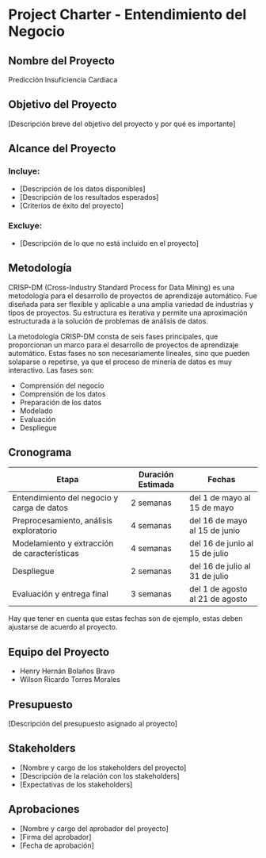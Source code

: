 # Project Charter - Entendimiento del Negocio

## Nombre del Proyecto

Predicción Insuficiencia Cardiaca

## Objetivo del Proyecto

[Descripción breve del objetivo del proyecto y por qué es importante]

## Alcance del Proyecto

### Incluye:

- [Descripción de los datos disponibles]
- [Descripción de los resultados esperados]
- [Criterios de éxito del proyecto]

### Excluye:

- [Descripción de lo que no está incluido en el proyecto]

## Metodología

CRISP-DM (Cross-Industry Standard Process for Data Mining) es una metodología para el desarrollo de proyectos de aprendizaje automático. Fue diseñada para ser flexible y aplicable a una amplia variedad de industrias y tipos de proyectos. Su estructura es iterativa y permite una aproximación estructurada a la solución de problemas de análisis de datos.

La metodología CRISP-DM consta de seis fases principales, que proporcionan un marco para el desarrollo de proyectos de aprendizaje automático. Estas fases no son necesariamente lineales, sino que pueden solaparse o repetirse, ya que el proceso de minería de datos es muy interactivo. Las fases son:
- Comprensión del negocio
- Comprensión de los datos
- Preparación de los datos
- Modelado
- Evaluación
- Despliegue

## Cronograma

| Etapa | Duración Estimada | Fechas |
|------|---------|-------|
| Entendimiento del negocio y carga de datos | 2 semanas | del 1 de mayo al 15 de mayo |
| Preprocesamiento, análisis exploratorio | 4 semanas | del 16 de mayo al 15 de junio |
| Modelamiento y extracción de características | 4 semanas | del 16 de junio al 15 de julio |
| Despliegue | 2 semanas | del 16 de julio al 31 de julio |
| Evaluación y entrega final | 3 semanas | del 1 de agosto al 21 de agosto |

Hay que tener en cuenta que estas fechas son de ejemplo, estas deben ajustarse de acuerdo al proyecto.

## Equipo del Proyecto

- Henry Hernán Bolaños Bravo
- Wilson Ricardo Torres Morales

## Presupuesto

[Descripción del presupuesto asignado al proyecto]

## Stakeholders

- [Nombre y cargo de los stakeholders del proyecto]
- [Descripción de la relación con los stakeholders]
- [Expectativas de los stakeholders]

## Aprobaciones

- [Nombre y cargo del aprobador del proyecto]
- [Firma del aprobador]
- [Fecha de aprobación]
